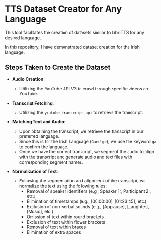 # TTS Dataset Creator for Any Language

This tool facilitates the creation of datasets similar to LibriTTS for any desired language.

In this repository, I have demonstrated dataset creation for the Irish language.

## Steps Taken to Create the Dataset

- **Audio Creation**:
  - Utilizing the YouTube API V3 to crawl through specific videos on YouTube.
  
- **Transcript Fetching**:
  - Utilizing the `youtube_transcript_api` to retrieve the transcript.
  
- **Matching Text and Audio**:
    - Upon obtaining the transcript, we retrieve the transcript in our preferred language.
    - Since this is for the Irish Language (`Gaeilge`), we use the keyword `ga` to confirm the language.
    - Once we have the correct transcript, we segment the audio to align with the transcript and generate audio and text files with corresponding segment names.
    
- **Normalization of Text**:
    - Following the segmentation and alignment of the transcript, we normalize the text using the following rules:
        - Removal of speaker identifiers (e.g., Speaker 1:, Participant 2:, etc.)
        - Elimination of timestamps (e.g., [00:00:00], [01:23:45], etc.)
        - Exclusion of non-verbal sounds (e.g., [Applause], [Laughter], [Music], etc.)
        - Omission of text within round brackets
        - Exclusion of text within flower brackets
        - Removal of text within braces
        - Elimination of extra spaces
